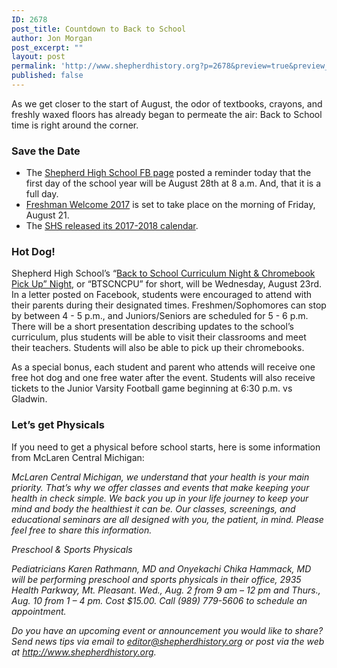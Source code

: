 ```yaml
---
ID: 2678
post_title: Countdown to Back to School
author: Jon Morgan
post_excerpt: ""
layout: post
permalink: 'http://www.shepherdhistory.org?p=2678&preview=true&preview_id=2678'
published: false
---
```

As we get closer to the start of August, the odor of textbooks, crayons, and freshly waxed floors has already began to permeate the air: Back to School time is right around the corner.
<h3>Save the Date</h3>
<ul>
 	<li>The <a href="https://www.facebook.com/shepherdmihs/posts/665923076936114">Shepherd High School FB page</a> posted a reminder today that the first day of the school year will be August 28th at 8 a.m. And, that it is a full day.</li>
 	<li><a href="https://www.facebook.com/shepherdmihs/posts/664887483706340">Freshman Welcome 2017</a> is set to take place on the morning of Friday, August 21.</li>
 	<li>The <a href="https://www.facebook.com/shepherdmihs/photos/a.228594334002326.1073741828.224111741117252/661647650696990/?type=3">SHS released its 2017-2018 calendar</a>.</li>
</ul>
<h3>Hot Dog!</h3>
Shepherd High School’s “<a href="https://www.facebook.com/shepherdmihs/photos/a.228594334002326.1073741828.224111741117252/661213214073767/?type=3&amp;permPage=1">Back to School Curriculum Night &amp; Chromebook Pick Up” Night</a>, or “BTSCNCPU” for short, will be Wednesday, August 23rd. In a letter posted on Facebook, students were encouraged to attend with their parents during their designated times. Freshmen/Sophomores can stop by between 4 - 5 p.m., and Juniors/Seniors are scheduled for 5 - 6 p.m. There will be a short presentation describing updates to the school’s curriculum, plus students will be able to visit their classrooms and meet their teachers. Students will also be able to pick up their chromebooks.

As a special bonus, each student and parent who attends will receive one free hot dog and one free water after the event. Students will also receive tickets to the Junior Varsity Football game beginning at 6:30 p.m. vs Gladwin.
<h3>Let’s get Physicals</h3>
If you need to get a physical before school starts, here is some information from McLaren Central Michigan:

<i>McLaren Central Michigan, we understand that your health is your main priority. That’s why we offer classes and events that make keeping your health in check simple. We back you up in your life journey to keep your mind and body the healthiest it can be. Our classes, screenings, and educational seminars are all designed with you, the patient, in mind. Please feel free to share this information.</i>

<i>Preschool &amp; Sports Physicals</i>

<i>Pediatricians Karen Rathmann, MD and Onyekachi Chika Hammack, MD will be performing preschool and sports physicals in their office, 2935 Health Parkway, Mt. Pleasant. Wed., Aug. 2 from 9 am – 12 pm and Thurs., Aug. 10 from 1 – 4 pm. Cost $15.00. Call (989) 779-5606 to schedule an appointment.</i>

<i>Do you have an upcoming event or announcement you would like to share? Send news tips via email to <a href="mailto:editor@shepherdhistory.org">editor@shepherdhistory.org</a> or post via the web at http://www.shepherdhistory.org. </i>